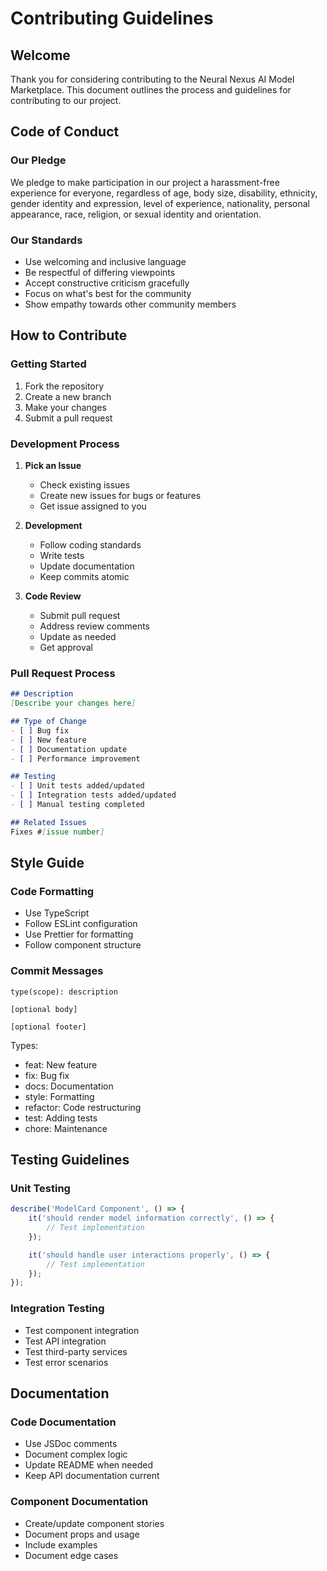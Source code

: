 # Contributing Guidelines

## Welcome

Thank you for considering contributing to the Neural Nexus AI Model Marketplace. This document outlines the process and guidelines for contributing to our project.

## Code of Conduct

### Our Pledge

We pledge to make participation in our project a harassment-free experience for everyone, regardless of age, body size, disability, ethnicity, gender identity and expression, level of experience, nationality, personal appearance, race, religion, or sexual identity and orientation.

### Our Standards

- Use welcoming and inclusive language
- Be respectful of differing viewpoints
- Accept constructive criticism gracefully
- Focus on what's best for the community
- Show empathy towards other community members

## How to Contribute

### Getting Started

1. Fork the repository
2. Create a new branch
3. Make your changes
4. Submit a pull request

### Development Process

1. **Pick an Issue**
   - Check existing issues
   - Create new issues for bugs or features
   - Get issue assigned to you

2. **Development**
   - Follow coding standards
   - Write tests
   - Update documentation
   - Keep commits atomic

3. **Code Review**
   - Submit pull request
   - Address review comments
   - Update as needed
   - Get approval

### Pull Request Process

```markdown
## Description
[Describe your changes here]

## Type of Change
- [ ] Bug fix
- [ ] New feature
- [ ] Documentation update
- [ ] Performance improvement

## Testing
- [ ] Unit tests added/updated
- [ ] Integration tests added/updated
- [ ] Manual testing completed

## Related Issues
Fixes #[issue number]
```

## Style Guide

### Code Formatting

- Use TypeScript
- Follow ESLint configuration
- Use Prettier for formatting
- Follow component structure

### Commit Messages

```
type(scope): description

[optional body]

[optional footer]
```

Types:

- feat: New feature
- fix: Bug fix
- docs: Documentation
- style: Formatting
- refactor: Code restructuring
- test: Adding tests
- chore: Maintenance

## Testing Guidelines

### Unit Testing

```typescript
describe('ModelCard Component', () => {
    it('should render model information correctly', () => {
        // Test implementation
    });

    it('should handle user interactions properly', () => {
        // Test implementation
    });
});
```

### Integration Testing

- Test component integration
- Test API integration
- Test third-party services
- Test error scenarios

## Documentation

### Code Documentation

- Use JSDoc comments
- Document complex logic
- Update README when needed
- Keep API documentation current

### Component Documentation

- Create/update component stories
- Document props and usage
- Include examples
- Document edge cases

